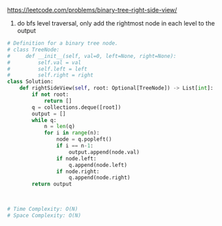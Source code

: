 https://leetcode.com/problems/binary-tree-right-side-view/

1. do bfs level traversal, only add the rightmost node in each level to the output

```python
# Definition for a binary tree node.
# class TreeNode:
#     def __init__(self, val=0, left=None, right=None):
#         self.val = val
#         self.left = left
#         self.right = right
class Solution:
    def rightSideView(self, root: Optional[TreeNode]) -> List[int]:
        if not root:
            return []
        q = collections.deque([root])
        output = []
        while q:
            n = len(q)
            for i in range(n):
                node = q.popleft()
                if i == n-1:
                    output.append(node.val)
                if node.left:
                    q.append(node.left)
                if node.right:
                    q.append(node.right)
        return output
            


# Time Complexity: O(N)
# Space Complexity: O(N)
```